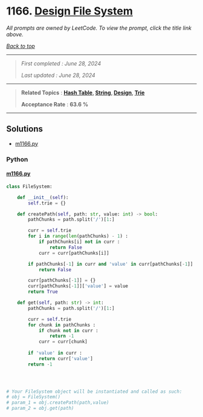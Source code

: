 # 1166. [Design File System](<https://leetcode.com/problems/design-file-system>)

*All prompts are owned by LeetCode. To view the prompt, click the title link above.*

*[Back to top](<../README.md>)*

------

> *First completed : June 28, 2024*
>
> *Last updated : June 28, 2024*

------

> **Related Topics** : **[Hash Table](<by_topic/Hash Table.md>), [String](<by_topic/String.md>), [Design](<by_topic/Design.md>), [Trie](<by_topic/Trie.md>)**
>
> **Acceptance Rate** : **63.6 %**

------

## Solutions

- [m1166.py](<../my-submissions/m1166.py>)
### Python
#### [m1166.py](<../my-submissions/m1166.py>)
```Python
class FileSystem:

    def __init__(self):
        self.trie = {}

    def createPath(self, path: str, value: int) -> bool:
        pathChunks = path.split('/')[1:]

        curr = self.trie
        for i in range(len(pathChunks) - 1) :
            if pathChunks[i] not in curr :
                return False
            curr = curr[pathChunks[i]]

        if pathChunks[-1] in curr and 'value' in curr[pathChunks[-1]] :
            return False

        curr[pathChunks[-1]] = {}
        curr[pathChunks[-1]]['value'] = value
        return True

    def get(self, path: str) -> int:
        pathChunks = path.split('/')[1:]

        curr = self.trie
        for chunk in pathChunks :
            if chunk not in curr :
                return -1
            curr = curr[chunk]
        
        if 'value' in curr :
            return curr['value']
        return -1
        



# Your FileSystem object will be instantiated and called as such:
# obj = FileSystem()
# param_1 = obj.createPath(path,value)
# param_2 = obj.get(path)
```

